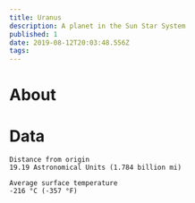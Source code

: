 ```yaml
---
title: Uranus
description: A planet in the Sun Star System
published: 1
date: 2019-08-12T20:03:48.556Z
tags: 
---
```


# About

# Data

```text
Distance from origin
19.19 Astronomical Units (1.784 billion mi)

Average surface temperature
-216 °C (-357 °F)
```

